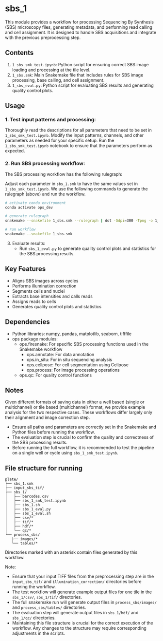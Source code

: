 # sbs_1

This module provides a workflow for processing Sequencing By Synthesis (SBS) microscopy files, generating metadata, and performing read calling and cell assignment.
It is designed to handle SBS acquisitions and integrate with the previous preprocessing step.

## Contents

1. `1_sbs_smk_test.ipynb`: Python script for ensuring correct SBS image loading and processing at the tile level.
2. `1_sbs.smk`: Main Snakemake file that includes rules for SBS image processing, base calling, and cell assignment.
3. `1_sbs_eval.py`: Python script for evaluating SBS results and generating quality control plots.

## Usage

### 1. Test input patterns and processing:

Thoroughly read the descriptions for all parameters that need to be set in `1_sbs_smk_test.ipynb`.
Modify the input patterns, channels, and other parameters as needed for your specific setup.
Run the `1_sbs_smk_test.ipynb` notebook to ensure that the parameters perform as expected.

### 2. Run SBS processing workflow:

The SBS processing workflow has the following rulegraph:

Adjust each parameter in `sbs_1.smk` to have the same values set in `1_sbs_smk_test.ipynb`.
We use the following commands to generate the rulegraph (above) and run the workflow.
```sh
# activate conda environment
conda activate ops_dev

# generate rulegraph
snakemake --snakefile 1_sbs.smk --rulegraph | dot -Gdpi=300 -Tpng -o 1_sbs_rulegraph.png

# run workflow
snakemake --snakefile 1_sbs.smk
```

3. Evaluate results:
   - Run `sbs_1_eval.py` to generate quality control plots and statistics for the SBS processing results.

## Key Features

- Aligns SBS images across cycles
- Performs illumination correction
- Segments cells and nuclei
- Extracts base intensities and calls reads
- Assigns reads to cells
- Generates quality control plots and statistics

## Dependencies

- Python libraries: numpy, pandas, matplotlib, seaborn, tifffile
- ops package modules:
  - ops.firesnake: For specific SBS processing functions used in the Snakemake workflow
      - ops.annotate: For data annotation
      - ops.in_situ: For in situ sequencing analysis
      - ops.cellpose: For cell segmentation using Cellpose
      - ops.process: For image processing operations
  - ops.qc: For quality control functions

## Notes

Given different formats of saving data in either a well based (single or multichannel) or tile based (multichannel) format, we provide example analysis for the two respective cases. These workflows differ largely only their alignment and image correction step.

- Ensure all paths and parameters are correctly set in the Snakemake and Python files before running the workflow.
- The evaluation step is crucial to confirm the quality and correctness of the SBS processing results.
- Before running the full workflow, it is recommended to test the pipeline on a single well or cycle using `sbs_1_smk_test.ipynb`.

## File structure for running

```
plate/
├── sbs_1.smk
├── input_sbs_tif/
├── sbs_1/
│   ├── barcodes.csv
│   ├── sbs_1_smk_test.ipynb
│   ├── sbs_1.sh
│   ├── sbs_1_eval.py
│   ├── sbs_1_eval.sh
│   ├── csv/*
│   ├── tif/*
│   ├── hdf/*
│   └── qc/*
└── process_sbs/
   ├── images/*
   └── tables/*
```

Directories marked with an asterisk contain files generated by this workflow.

Note: 
- Ensure that your input TIFF files from the preprocessing step are in the `input_sbs_tif/` and `illumination_correction/` directories before running the workflow.
- The test workflow will generate example output files for one tile in the `sbs_1/csv/`, `sbs_1/tif/` directories.
- The full snakemake run will generate output files in `process_sbs/images/` and `process_sbs/tables/` directories.
- The evaluation step will generate output files in `sbs_1/hdf/` and `sbs_1/qc/` directories.
- Maintaining this file structure is crucial for the correct execution of the workflow. Any changes to the structure may require corresponding adjustments in the scripts.